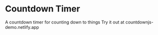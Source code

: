 # Countdown Timer
 A countdown timer for counting down to things
 Try it out at countdownjs-demo.netlify.app
